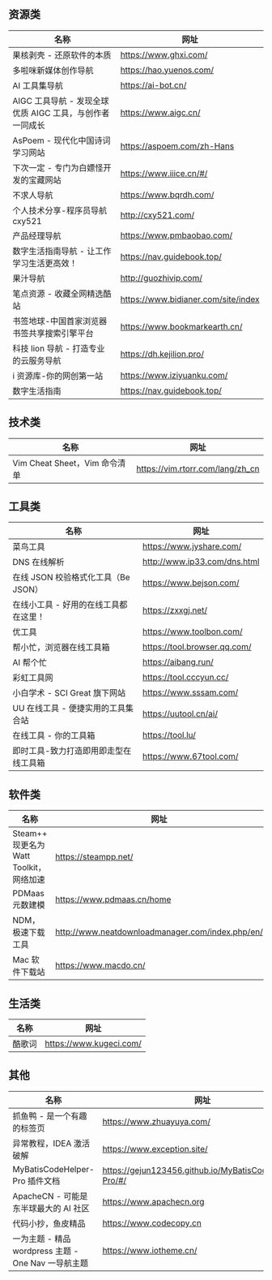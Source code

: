 ## 资源类

| 名称                                   | 网址                                  |
|--------------------------------------|-------------------------------------|
| 果核剥壳 - 还原软件的本质                       | https://www.ghxi.com/               |
| 多啦咪新媒体创作导航                           | https://hao.yuenos.com/             |
| AI 工具集导航                             | https://ai-bot.cn/                  |
| AIGC 工具导航 -  发现全球优质 AIGC 工具，与创作者一同成长 | https://www.aigc.cn/                |
| AsPoem - 现代化中国诗词学习网站                 | https://aspoem.com/zh-Hans          |
| 下次一定 - 专门为白嫖怪开发的宝藏网站                 | https://www.iiice.cn/#/             |
| 不求人导航                                | https://www.bqrdh.com/              |
| 个人技术分享-程序员导航 cxy521                  | http://cxy521.com/                  |
| 产品经理导航                               | https://www.pmbaobao.com/           |
| 数字生活指南导航 - 让工作学习生活更高效！               | https://nav.guidebook.top/          |
| 果汁导航                                 | http://guozhivip.com/               |
| 笔点资源 - 收藏全网精选酷站                      | https://www.bidianer.com/site/index |
| 书签地球-中国首家浏览器书签共享搜索引擎平台               | https://www.bookmarkearth.cn/       |
| 科技 lion 导航 - 打造专业的云服务导航              | https://dh.kejilion.pro/            |
| i 资源库-你的网创第一站                        | https://www.iziyuanku.com/          |
| 数字生活指南                               | https://nav.guidebook.top/          |

## 技术类

| 名称                       | 网址                               |
|--------------------------|----------------------------------|
| Vim Cheat Sheet，Vim 命令清单 | https://vim.rtorr.com/lang/zh_cn |

## 工具类

| 名称                       | 网址                           |
|--------------------------|------------------------------|
| 菜鸟工具                     | https://www.jyshare.com/     |
| DNS 在线解析                 | http://www.ip33.com/dns.html |
| 在线 JSON 校验格式化工具（Be JSON） | https://www.bejson.com/      |
| 在线小工具 - 好用的在线工具都在这里！     | https://zxxgj.net/           |
| 优工具                      | https://www.toolbon.com/     |
| 帮小忙，浏览器在线工具箱             | https://tool.browser.qq.com/ |
| AI 帮个忙                   | https://aibang.run/          |
| 彩虹工具网                    | https://tool.cccyun.cc/      |
| 小白学术 - SCI Great 旗下网站    | https://www.sssam.com/       |
| UU 在线工具 - 便捷实用的工具集合站     | https://uutool.cn/ai/        |
| 在线工具 - 你的工具箱             | https://tool.lu/             |
| 即时工具-致力打造即用即走型在线工具箱      | https://www.67tool.com/      |

## 软件类

| 名称                             | 网址                                               |
|--------------------------------|--------------------------------------------------|
| Steam++ 现更名为 Watt Toolkit，网络加速 | https://steampp.net/                             |
| PDMaas 元数建模                    | https://www.pdmaas.cn/home                       |
| NDM，极速下载工具                     | http://www.neatdownloadmanager.com/index.php/en/ |
| Mac 软件下载站                      | https://www.macdo.cn/                            |

## 生活类

| 名称  | 网址                      |
|-----|-------------------------|
| 酷歌词 | https://www.kugeci.com/ |

## 其他

| 名称                                     | 网址                                                     |
|----------------------------------------|--------------------------------------------------------|
| 抓鱼鸭 - 是一个有趣的标签页                        | https://www.zhuayuya.com/                              |
| 异常教程，IDEA 激活破解                         | https://www.exception.site/                            |
| MyBatisCodeHelper-Pro 插件文档             | https://gejun123456.github.io/MyBatisCodeHelper-Pro/#/ |
| ApacheCN - 可能是东半球最大的 AI 社区             | https://www.apachecn.org                               |
| 代码小抄，鱼皮精品                              | https://www.codecopy.cn                                |
| 一为主题 - 精品 wordpress 主题 - One Nav 一导航主题 | https://www.iotheme.cn/                                |

